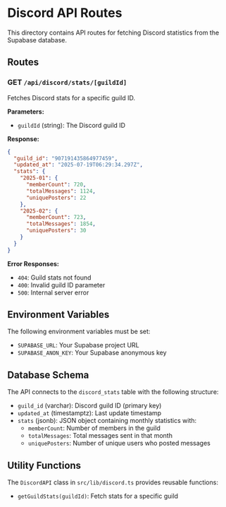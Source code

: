 # Discord API Routes

This directory contains API routes for fetching Discord statistics from the Supabase database.

## Routes

### GET `/api/discord/stats/[guildId]`

Fetches Discord stats for a specific guild ID.

**Parameters:**

- `guildId` (string): The Discord guild ID

**Response:**

```json
{
  "guild_id": "907191435864977459",
  "updated_at": "2025-07-19T06:29:34.297Z",
  "stats": {
    "2025-01": {
      "memberCount": 720,
      "totalMessages": 1124,
      "uniquePosters": 22
    },
    "2025-02": {
      "memberCount": 723,
      "totalMessages": 1854,
      "uniquePosters": 30
    }
  }
}
```

**Error Responses:**

- `404`: Guild stats not found
- `400`: Invalid guild ID parameter
- `500`: Internal server error

## Environment Variables

The following environment variables must be set:

- `SUPABASE_URL`: Your Supabase project URL
- `SUPABASE_ANON_KEY`: Your Supabase anonymous key

## Database Schema

The API connects to the `discord_stats` table with the following structure:

- `guild_id` (varchar): Discord guild ID (primary key)
- `updated_at` (timestamptz): Last update timestamp
- `stats` (jsonb): JSON object containing monthly statistics with:
  - `memberCount`: Number of members in the guild
  - `totalMessages`: Total messages sent in that month
  - `uniquePosters`: Number of unique users who posted messages

## Utility Functions

The `DiscordAPI` class in `src/lib/discord.ts` provides reusable functions:

- `getGuildStats(guildId)`: Fetch stats for a specific guild
